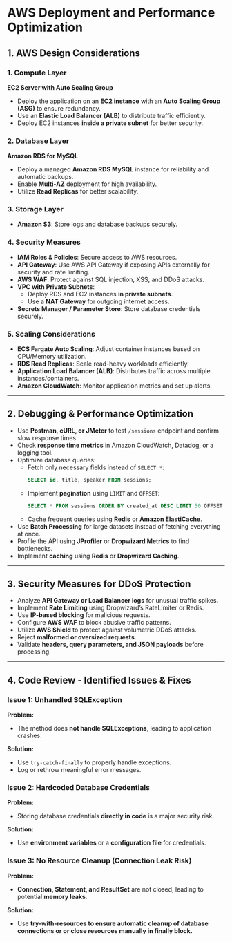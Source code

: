 # AWS Deployment and Performance Optimization

## 1. AWS Design Considerations

### **1. Compute Layer**

**EC2 Server with Auto Scaling Group**

- Deploy the application on an **EC2 instance** with an **Auto Scaling Group (ASG)** to ensure redundancy.
- Use an **Elastic Load Balancer (ALB)** to distribute traffic efficiently.
- Deploy EC2 instances **inside a private subnet** for better security.

### **2. Database Layer**

**Amazon RDS for MySQL**

- Deploy a managed **Amazon RDS MySQL** instance for reliability and automatic backups.
- Enable **Multi-AZ** deployment for high availability.
- Utilize **Read Replicas** for better scalability.

### **3. Storage Layer**

- **Amazon S3**: Store logs and database backups securely.

### **4. Security Measures**

- **IAM Roles & Policies**: Secure access to AWS resources.
- **API Gateway**: Use AWS API Gateway if exposing APIs externally for security and rate limiting.
- **AWS WAF**: Protect against SQL injection, XSS, and DDoS attacks.
- **VPC with Private Subnets**:
  - Deploy RDS and EC2 instances **in private subnets**.
  - Use a **NAT Gateway** for outgoing internet access.
- **Secrets Manager / Parameter Store**: Store database credentials securely.

### **5. Scaling Considerations**

- **ECS Fargate Auto Scaling**: Adjust container instances based on CPU/Memory utilization.
- **RDS Read Replicas**: Scale read-heavy workloads efficiently.
- **Application Load Balancer (ALB)**: Distributes traffic across multiple instances/containers.
- **Amazon CloudWatch**: Monitor application metrics and set up alerts.

---

## 2. Debugging & Performance Optimization

- Use **Postman, cURL, or JMeter** to test `/sessions` endpoint and confirm slow response times.
- Check **response time metrics** in Amazon CloudWatch, Datadog, or a logging tool.
- Optimize database queries:
  - Fetch only necessary fields instead of `SELECT *`:
    ```sql
    SELECT id, title, speaker FROM sessions;
    ```
  - Implement **pagination** using `LIMIT` and `OFFSET`:
    ```sql
    SELECT * FROM sessions ORDER BY created_at DESC LIMIT 50 OFFSET 0;
    ```
  - Cache frequent queries using **Redis** or **Amazon ElastiCache**.
- Use **Batch Processing** for large datasets instead of fetching everything at once.
- Profile the API using **JProfiler** or **Dropwizard Metrics** to find bottlenecks.
- Implement **caching** using **Redis** or **Dropwizard Caching**.

---

## 3. Security Measures for DDoS Protection

- Analyze **API Gateway or Load Balancer logs** for unusual traffic spikes.
- Implement **Rate Limiting** using Dropwizard’s RateLimiter or Redis.
- Use **IP-based blocking** for malicious requests.
- Configure **AWS WAF** to block abusive traffic patterns.
- Utilize **AWS Shield** to protect against volumetric DDoS attacks.
- Reject **malformed or oversized requests**.
- Validate **headers, query parameters, and JSON payloads** before processing.

---

## 4. Code Review - Identified Issues & Fixes

### **Issue 1: Unhandled SQLException**

**Problem:**

- The method does **not handle SQLExceptions**, leading to application crashes.

**Solution:**

- Use `try-catch-finally` to properly handle exceptions.
- Log or rethrow meaningful error messages.

### **Issue 2: Hardcoded Database Credentials**

**Problem:**

- Storing database credentials **directly in code** is a major security risk.

**Solution:**

- Use **environment variables** or a **configuration file** for credentials.

### **Issue 3: No Resource Cleanup (Connection Leak Risk)**

**Problem:**

- **Connection, Statement, and ResultSet** are not closed, leading to potential **memory leaks**.

**Solution:**

- Use **try-with-resources  to ensure automatic cleanup of database connections or or close resources manually in finally block.**



